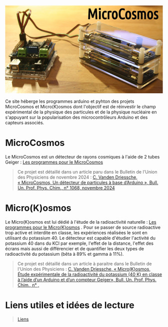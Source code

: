 ![microcosmos](/microcosmos.jpg) 

Ce site héberge les programmes arduino et pyhton des projets MicroCosmos et Micro(K)osmos dont l'objectif est de réinvestir le champ expérimental de la physique des particules et de la physique nucléaire en s'appuyant sur la popularisation des microcontrôleurs Arduino et des capteurs associés.

# MicroCosmos
Le MicroCosmos est un détecteur de rayons cosmiques à l'aide de 2 tubes Geiger : [Les programmes pour le MicroCosmos](/1microcosmos.md)
> Ce projet est détaillé dans un article paru dans le Bulletin de l'Union des Physiciens de novembre 2024 : [C. Vanden Driessche, « MicroCosmos, Un détecteur de particules à base d’Arduino », Bull. Un. Prof. Phys. Chim., n° 1068, novembre 2024](https://www.udppc.asso.fr/)

# Micro(K)osmos
Le Micro(K)osmos est lui dédié à l'étude de la radioactivité naturelle : [Les programmes pour le Micro(K)osmos](/2microkosmos.md) . Pour se passer de source radioactive trop active et interdite en classe, les expériences réalisées le sont en utilisant du potassium 40. Le détecteur est capable d'étudier l'activité du potassium 40 dans du KCl par exemple, l'effet de la distance, l'effet des écrans mais aussi de différencier et de quantifier les deux types de radioactivité du potassium (bêta à 89% et gamma à 11%).
> Ce projet est détaillé dans un article à paraitre dans le Bulletin de l'Union des Physiciens : [C. Vanden Driessche, « Micro(K)osmos, Étude expérimentale de la radioactivité du potassium (40 K) en classe à l’aide d’un Arduino et d’un compteur Geiger», Bull. Un. Prof. Phys. Chim., n° , ](https://www.udppc.asso.fr/)

# Liens utiles et idées de lecture
>  [Liens](liens.md)
